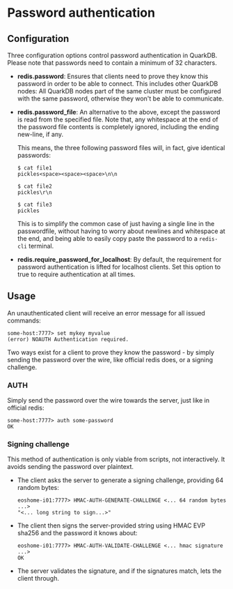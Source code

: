 # Password authentication

## Configuration

Three configuration options control password authentication in QuarkDB. Please note that
passwords need to contain a minimum of 32 characters.

* __redis.password__: Ensures that clients need to prove they know this password
in order to be able to connect. This includes other QuarkDB nodes: All QuarkDB
nodes part of the same cluster must be configured with the same password,
otherwise they won't be able to communicate.

* __redis.password_file__: An alternative to the above, except the password is
read from the specified file. Note that, any whitespace at the end of the password
file contents is completely ignored, including the ending new-line, if any.

  This means, the three following password files will, in fact, give identical
  passwords:

  ```
  $ cat file1
  pickles<space><space><space>\n\n
  ```

  ```
  $ cat file2
  pickles\r\n
  ```

  ```
  $ cat file3
  pickles
  ```

  This is to simplify the common case of just having a single line in the
  passwordfile, without having to worry about newlines and whitespace
  at the end, and being able to easily copy paste the password to a `redis-cli`
  terminal.

* __redis.require_password_for_localhost__: By default, the requirement for
password authentication is lifted for localhost clients. Set this option to
true to require authentication at all times.

## Usage

An unauthenticated client will receive an error message for all issued commands:

```
some-host:7777> set mykey myvalue
(error) NOAUTH Authentication required.
```

Two ways exist for a client to prove they know the password - by simply sending
the password over the wire, like official redis does, or a signing challenge.

### AUTH

Simply send the password over the wire towards the server, just like in official redis:

```
some-host:7777> auth some-password
OK
```

### Signing challenge

This method of authentication is only viable from scripts, not interactively.
It avoids sending the password over plaintext.

* The client asks the server to generate a signing challenge, providing 64 random
bytes:

  ```
  eoshome-i01:7777> HMAC-AUTH-GENERATE-CHALLENGE <... 64 random bytes ...>
  "<... long string to sign...>"
  ```

* The client then signs the server-provided string using HMAC EVP sha256 and
the password it knows about:

  ```
  eoshome-i01:7777> HMAC-AUTH-VALIDATE-CHALLENGE <... hmac signature ...>
  OK
  ```

* The server validates the signature, and if the signatures match, lets the
client through.
